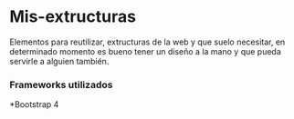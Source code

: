# Mis-extructuras
Elementos para reutilizar, extructuras de la web y que suelo necesitar, en determinado momento es bueno tener un diseño a la mano y que pueda servirle a alguien también.

### Frameworks utilizados
*Bootstrap 4